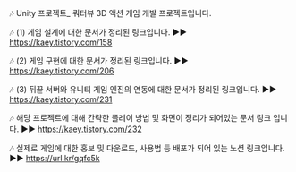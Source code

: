🎶 Unity 프로젝트_ 쿼터뷰 3D 액션 게임 개발 프로젝트입니다.

🎶 (1) 게임 설계에 대한 문서가 정리된 링크입니다.
  ▶▶ https://kaey.tistory.com/158

🎶 (2) 게임 구현에 대한 문서가 정리된 링크입니다.
  ▶▶ https://kaey.tistory.com/206

🎶 (3) 뒤끝 서버와 유니티 게임 엔진의 연동에 대한 문서가 정리된 링크입니다.
  ▶▶ https://kaey.tistory.com/231

🎶 해당 프로젝트에 대해 간략한 플레이 방법 및 화면이 정리가 되어있는 문서 링크 입니다.
  ▶▶ https://kaey.tistory.com/232
  
🎶 실제로 게임에 대한 홍보 및 다운로드, 사용법 등 배포가 되어 있는 노션 링크입니다.
  ▶▶ https://url.kr/gqfc5k



